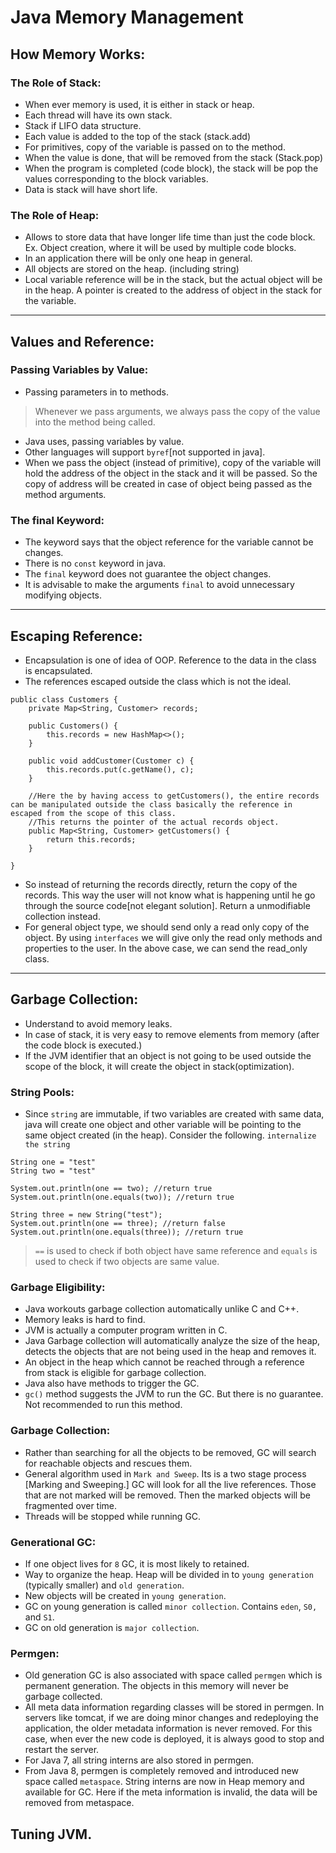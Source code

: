 # Java Memory Management

## How Memory Works:
### The Role of Stack:

- When ever memory is used, it is either in stack or heap.
- Each thread will have its own stack.
- Stack if LIFO data structure.
- Each value is added to the top of the stack (stack.add)
- For primitives, copy of the variable is passed on to the method.
- When the value is done, that will be removed from the stack (Stack.pop)
- When the program is completed (code block), the stack will be pop the values corresponding to the block variables.
- Data is stack will have short life.

### The Role of Heap:

- Allows to store data that have longer life time than just the code block. Ex. Object creation, where it will be used by multiple code blocks.
- In an application there will be only one heap in general.
- All objects are stored on the heap. (including string)
- Local variable reference will be in the stack, but the actual object will be in the heap. A pointer is created to the address of object in the stack for the variable.

---
## Values and Reference:

### Passing Variables by Value:
- Passing parameters in to methods.
> Whenever we pass arguments, we always pass the copy of the value into the method being called.
- Java uses, passing variables by value.
- Other languages will support `byref`[not supported in java].
- When we pass the object (instead of primitive), copy of the variable will hold the address of the object in the stack and it will be passed. So the copy of address will be created in case of object being passed as the method arguments.

### The final Keyword:
- The keyword says that the object reference for the variable cannot be changes.
- There is no `const` keyword in java.
- The `final` keyword does not guarantee the object changes.
- It is advisable to make the arguments `final` to avoid unnecessary modifying objects.

---
## Escaping Reference:

- Encapsulation is one of idea of OOP. Reference to the data in the class is encapsulated.
- The references escaped outside the class which is not the ideal.

```
public class Customers {
    private Map<String, Customer> records;

    public Customers() {
        this.records = new HashMap<>();
    }

    public void addCustomer(Customer c) {
        this.records.put(c.getName(), c);
    }

    //Here the by having access to getCustomers(), the entire records can be manipulated outside the class basically the reference in escaped from the scope of this class.
    //This returns the pointer of the actual records object.
    public Map<String, Customer> getCustomers() {
        return this.records;
    }
    
}
```
- So instead of returning the records directly, return the copy of the records. This way the user will not know what is happening until he go through the source code[not elegant solution].  Return a unmodifiable collection instead.
- For general object type, we should send only a read only copy of the object. By using `interfaces` we will give only the read only methods and properties to the user. In the above case, we can send the read_only class.

---
## Garbage Collection:

- Understand to avoid memory leaks.
- In case of stack, it is very easy to remove elements from memory (after the code block is executed.)
- If the JVM identifier that an object is not going to be used outside the scope of the block, it will create the object in stack(optimization).

### String Pools:
- Since `string` are immutable, if two variables are created with same data, java will create one object and other variable will be pointing to the same object created (in the heap). Consider the following. `internalize the string`

```
String one = "test"
String two = "test"

System.out.println(one == two); //return true
System.out.println(one.equals(two)); //return true

String three = new String("test");
System.out.println(one == three); //return false
System.out.println(one.equals(three)); //return true
```
> `==` is used to check if both object have same reference
and `equals` is used to check if two objects are same value.

### Garbage Eligibility:
- Java workouts garbage collection automatically unlike C and C++.
- Memory leaks is hard to find.
- JVM is actually a computer program written in C.
- Java Garbage collection will automatically analyze the size of the heap, detects the objects that are not being used in the heap and removes it.
- An object in the heap which cannot be reached through a reference from stack is eligible for garbage collection.
- Java also have methods to trigger the GC.
- `gc()` method suggests the JVM to run the GC. But there is no guarantee. Not recommended to run this method.

### Garbage Collection:
- Rather than searching for all the objects to be removed, GC will search for reachable objects and rescues them.
- General algorithm used in `Mark and Sweep`. Its is a two stage process [Marking and Sweeping.] GC will look for all the live references. Those that are not marked will be removed. Then the marked objects will be fragmented over time. 
- Threads will be stopped while running GC.

### Generational GC:
- If one object lives for `8` GC, it is most likely to retained.
- Way to organize the heap. Heap will be divided in to `young generation` (typically smaller) and `old generation`.
- New objects will be created in `young generation`.
- GC on young generation is called `minor collection`. Contains `eden`, `S0,` and `S1`.
- GC on old generation is `major collection`.

### Permgen:
- Old generation GC is also associated with space called `permgen` which is permanent generation. The objects in this memory will never be garbage collected. 
- All meta data information regarding classes will be stored in permgen. In servers like tomcat, if we are doing minor changes and redeploying the application, the older metadata information is never removed. For this case, when ever the new code is deployed, it is always good to stop and restart the server.
- For Java 7, all string interns are also stored in permgen.
- From Java 8, permgen is completely removed and introduced new space called `metaspace`. String interns are now in Heap memory and available for GC. Here if the meta information is invalid, the data will be removed from metaspace.


## Tuning JVM.
